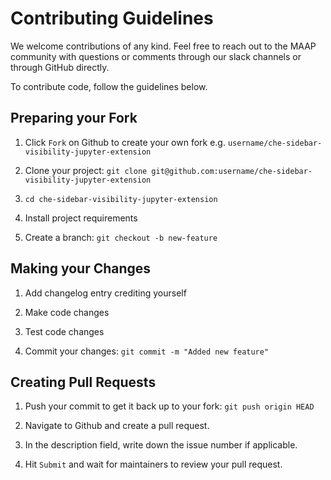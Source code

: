 
# Contributing Guidelines
We welcome contributions of any kind. Feel free to reach out to the MAAP community with questions or comments
through our slack channels or through GitHub directly.

To contribute code, follow the guidelines below.

## Preparing your Fork
1. Click `Fork` on Github to create your own fork e.g. `username/che-sidebar-visibility-jupyter-extension`

2. Clone your project: `git clone git@github.com:username/che-sidebar-visibility-jupyter-extension`

3. `cd che-sidebar-visibility-jupyter-extension`

4. Install project requirements

5. Create a branch: `git checkout -b new-feature`

## Making your Changes
1. Add changelog entry crediting yourself

2. Make code changes

3. Test code changes

4. Commit your changes: `git commit -m "Added new feature"`

## Creating Pull Requests
1. Push your commit to get it back up to your fork: `git push origin HEAD`

2. Navigate to Github and create a pull request.

3. In the description field, write down the issue number if applicable.

4. Hit `Submit` and wait for maintainers to review your pull request.